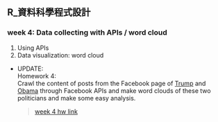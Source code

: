 ## R_資料科學程式設計
### week 4: Data collecting with APIs / word cloud
1. Using APIs
2. Data visualization: word cloud
* UPDATE:  
Homework 4:  
Crawl the content of posts from the Facebook page of [Trump](https://www.facebook.com/DonaldTrump/) and [Obama](https://www.facebook.com/barackobama/) through Facebook APIs and make word clouds of these two politicians and make some easy analysis.
  >[week 4 hw link](https://htmlpreview.github.io/?https://github.com/B04902039/DataScienceProgramming2018spring/blob/master/week_4/TrumpVSObama_WordCloud.html)